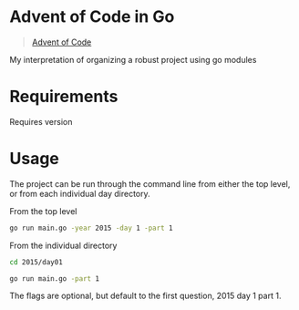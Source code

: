 # Advent of Code in Go

> [Advent of Code](https://adventofcode.com/)

My interpretation of organizing a robust project using go modules

# Requirements

Requires version

# Usage

The project can be run through the command line from either the top level, or from each individual day directory.

From the top level
```bash
go run main.go -year 2015 -day 1 -part 1
```

From the individual directory
```bash
cd 2015/day01

go run main.go -part 1
```
The flags are optional, but default to the first question, 2015 day 1 part 1.
